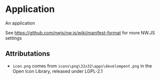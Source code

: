# Application
An application

See https://github.com/nwjs/nw.js/wiki/manifest-format for more NW.JS settings

Attributations
--------------
* `icon.png` comes from `icons\png\32x32\apps\develompent.png` in the Open Icon Library, released under LGPL-2.1